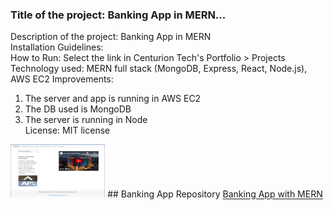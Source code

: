 ### Title of the project: Banking App in MERN...
Description of the project: Banking App in MERN <br>
Installation Guidelines: <br>
How to Run: Select the link in Centurion Tech's Portfolio > Projects <br>
Technology used: MERN full stack (MongoDB, Express, React, Node.js), AWS EC2
Improvements: <br> 
1. The server and app is running in AWS EC2<br>
2. The DB used is MongoDB<br>
3. The server is running in Node<br>
License: MIT license <br>
<img src="APSBank.png" width="30%" height="30%">
## Banking App Repository
<a href="https://github.com/CenturionTech/centuriontech.github.io/tree/main/BankingApp_MERN">Banking App with MERN </a>

